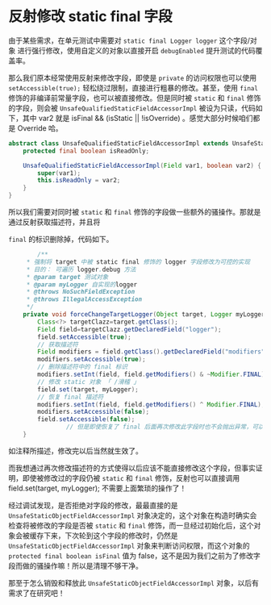 # 反射修改 static final 字段

由于某些需求，在单元测试中需要对 `static final Logger logger` 这个字段/对象 进行强行修改，使用自定义的对象以直接开启 `debugEnabled` 提升测试的代码覆盖率。

那么我们原本经常使用反射来修改字段，即使是 `private` 的访问权限也可以使用 `setAccessible(true);` 轻松绕过限制，直接进行粗暴的修改。甚至，使用 `final` 修饰的非编译前常量字段，也可以被直接修改。但是同时被 `static` 和 `final` 修饰的字段，则会被 `UnsafeQualifiedStaticFieldAccessorImpl` 被设为只读，代码如下，其中 var2 就是 isFinal  &&  (isStatic || !isOverride) 。感觉大部分时候咱们都是 Override 哈。

```java
abstract class UnsafeQualifiedStaticFieldAccessorImpl extends UnsafeStaticFieldAccessorImpl {
    protected final boolean isReadOnly;

    UnsafeQualifiedStaticFieldAccessorImpl(Field var1, boolean var2) {
        super(var1);
        this.isReadOnly = var2;
    }
}
```

所以我们需要对同时被 `static` 和 `final` 修饰的字段做一些额外的骚操作。那就是通过反射获取描述符，并且将

`final` 的标识删除掉，代码如下。

```java
		/**
     * 强制将 target 中被 static final 修饰的 logger 字段修改为可控的实现
     * 目的： 可遍历 logger.debug 方法
     * @param target 测试对象
     * @param myLogger 自实现的logger
     * @throws NoSuchFieldException
     * @throws IllegalAccessException
     */
    private void forceChangeTargetLogger(Object target, Logger myLogger) throws NoSuchFieldException, IllegalAccessException {
        Class<?> targetClazz=target.getClass();
        Field field=targetClazz.getDeclaredField("logger");
        field.setAccessible(true);
        // 获取描述符
        Field modifiers = field.getClass().getDeclaredField("modifiers");
        modifiers.setAccessible(true);
        // 删除描述符中的 final 标识
        modifiers.setInt(field, field.getModifiers() & ~Modifier.FINAL);
        // 修改 static 对象 「 /滑稽 」
        field.set(target, myLogger);
        // 恢复 final 描述符
        modifiers.setInt(field, field.getModifiers() ^ Modifier.FINAL);
        modifiers.setAccessible(false);
        field.setAccessible(false);
				// 但是即使恢复了 final 后面再次修改此字段时也不会抛出异常，可以随意修改！
    }
```

如注释所描述，修改完以后当然就生效了。

而我想通过再次修改描述符的方式使得以后应该不能直接修改这个字段，但事实证明，即使被修改过的字段仍被 `static` 和 `final` 修饰，反射也可以直接调用  field.set(target, myLogger); 不需要上面繁琐的操作了！

经过调试发现，是否拒绝对字段的修改，最最直接的是 `UnsafeStaticObjectFieldAccessorImpl` 对象决定的，这个对象在构造时确实会检查将被修改的字段是否被 `static` 和 `final` 修饰，而一旦经过初始化后，这个对象会被缓存下来，下次轮到这个字段的修改时，仍然是 `UnsafeStaticObjectFieldAccessorImpl` 对象来判断访问权限，而这个对象的 `protected final boolean isFinal` 值为 false，这不是因为我们之前为了修改字段而做的骚操作嘛！所以是清理不够干净。

那至于怎么销毁和释放此 `UnsafeStaticObjectFieldAccessorImpl` 对象，以后有需求了在研究吧！